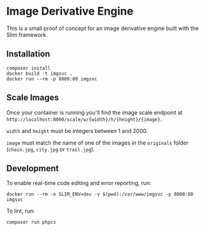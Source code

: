 # Image Derivative Engine

This is a small proof of concept for an image derivative engine built with the Slim framework.

## Installation

```
composer install
docker build -t imgsvc .
docker run --rm -p 8000:80 imgsvc
```

## Scale Images

Once your container is running you'll find the image scale endpoint at `http://localhost:8000/scale/w/{width}/h/{height}/{image}`.

`width` and `height` must be integers between 1 and 2000.

`image` must match the name of one of the images in the `originals` folder (`chain.jpg`, `city.jpg` or `trail.jpg`).

## Development

To enable real-time code editing and error reporting, run:

```
docker run --rm -e SLIM_ENV=dev -v $(pwd):/var/www/imgsvc -p 8000:80 imgsvc
```

To lint, run:

```
composer run phpcs
```
